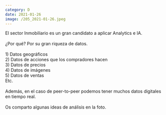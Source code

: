 ```yaml
--- 
category: D 
date: 2021-01-26 
image: /205_2021-01-26.jpeg 
--- 
```


El sector Inmobiliario es un gran candidato a aplicar Analytics e IA.<br><br>¿Por qué? Por su gran riqueza de datos. <br><br>1) Datos geográficos<br>2) Datos de acciones que los compradores hacen<br>3) Datos de precios<br>4) Datos de imágenes<br>5) Datos de ventas<br>Etc.<br><br>Además, en el caso de peer-to-peer podemos tener muchos datos digitales en tiempo real. <br><br>Os comparto algunas ideas de análisis en la foto.